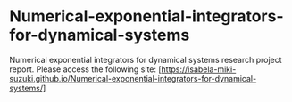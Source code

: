 # Numerical-exponential-integrators-for-dynamical-systems

Numerical exponential integrators for dynamical systems research project report.
Please access the following site: [https://isabela-miki-suzuki.github.io/Numerical-exponential-integrators-for-dynamical-systems/]

